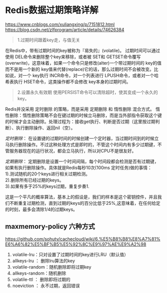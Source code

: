 # Redis数据过期策略详解
https://www.cnblogs.com/xuliangxing/p/7151812.html
https://blog.csdn.net/zlfprogram/article/details/74626384

> 1.过期时间跟着key走，与值无关  

在Redis中，带有过期时间的key被称为『易失的』(volatile)。 过期时间可以通过使用 DEL命令来删除整个key来移除，或者被 SET和 GETSET命令覆写(overwrite)，这意味着，如果一个命令只是修改(alter)一个带过期时间的 key的值而不是用一个新的 key值来代替(replace)它的话，那么过期时间不会被改变。比如说，对一个 key执行 INCR命令，对一个列表进行 LPUSH命令，或者对一个哈希表执行 HSET命令，这类操作都不会修改 key本身的过期时间。

> 2.设置永久有效期 
使用PERSIST命令可以清除超时，使其变成一个永久的key。

Redis并没采用 定时删除 的策略，而是采用 定期删除 和 惰性删除 混合方式。
惰性删除：惰性删除策略不会在键过期的时候立马删除，而是当外部指令获取这个键的时候才会主动删除。处理过程为：接收get执行、判断是否过期（这里按过期判断）、执行删除操作、返回nil（空）。

*定时删除*： 在设置键的过期时间的时候创建一个定时器，当过期时间到的时候立马执行删除操作。不过这种处理方式是即时的，不管这个时间内有多少过期键，不管服务器现在的运行状况，都会立马执行，所以对CPU不是很友好。

*定期删除*： 定期删除是设置一个时间间隔，每个时间段都会检测是否有过期键，如果有执行删除操作。具体就是Redis每秒10次(100ms 定时任务)做的事情：   
1).测试随机的20个keys进行相关过期检测。   
2).删除所有已经过期的keys。   
3).如果有多于25%的keys过期，重复步奏1.   

这是一个平凡的概率算法，基本上的假设是，我们的样本是这个密钥控件，并且我们不断重复过期检测，直到过期的keys的百分比低于25%,这意味着，在任何给定的时刻，最多会清除1/4的过期keys。

## maxmemory-policy 六种方式
https://github.com/sohutv/cachecloud/wiki/6.%E5%B8%B8%E8%A7%81%E6%A6%82%E5%BF%B5%E5%92%8C%E9%97%AE%E9%A2%98  

1. volatile-lru：只对设置了过期时间的key进行LRU（默认值） 
2. allkeys-lru ： 删除lru算法的key   
3. volatile-random：随机删除即将过期key   
4. allkeys-random：随机删除   
5. volatile-ttl ： 删除即将过期的   
6. noeviction ： 永不过期，返回错误








